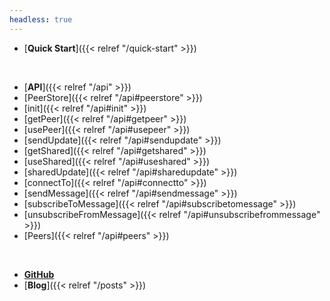 ```yaml
---
headless: true
---
```


* [**Quick Start**]({{< relref "/quick-start" >}})
<br />

* [**API**]({{< relref "/api" >}})
* [PeerStore]({{< relref "/api#peerstore" >}})
* [init]({{< relref "/api#init" >}})
* [getPeer]({{< relref "/api#getpeer" >}})
* [usePeer]({{< relref "/api#usepeer" >}})
* [sendUpdate]({{< relref "/api#sendupdate" >}})
* [getShared]({{< relref "/api#getshared" >}})
* [useShared]({{< relref "/api#useshared" >}})
* [sharedUpdate]({{< relref "/api#sharedupdate" >}})
* [connectTo]({{< relref "/api#connectto" >}})
* [sendMessage]({{< relref "/api#sendmessage" >}})
* [subscribeToMessage]({{< relref "/api#subscribetomessage" >}})
* [unsubscribeFromMessage]({{< relref "/api#unsubscribefrommessage" >}})
* [Peers]({{< relref "/api#peers" >}})
<br />

* [**GitHub**](https://github.com/GalileoCap/peer-mesh)
* [**Blog**]({{< relref "/posts" >}})
